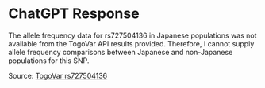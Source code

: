 # ChatGPT Response

The allele frequency data for rs727504136 in Japanese populations was not available from the TogoVar API results provided. Therefore, I cannot supply allele frequency comparisons between Japanese and non-Japanese populations for this SNP.

Source: [TogoVar rs727504136](https://identifiers.org/dbsnp/rs727504136)